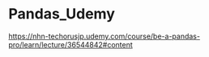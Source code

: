 # Pandas_Udemy
https://nhn-techorusjp.udemy.com/course/be-a-pandas-pro/learn/lecture/36544842#content
